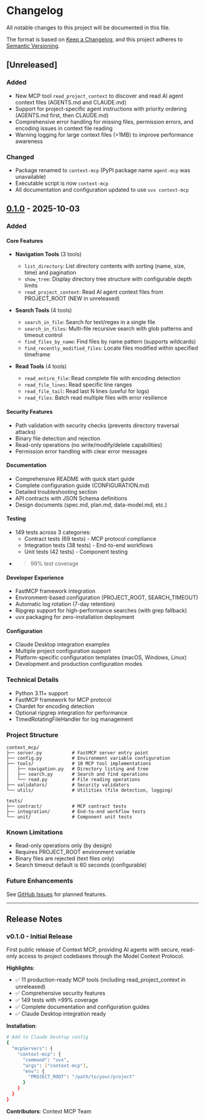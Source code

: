 # Changelog

All notable changes to this project will be documented in this file.

The format is based on [Keep a Changelog](https://keepachangelog.com/en/1.0.0/),
and this project adheres to [Semantic Versioning](https://semver.org/spec/v2.0.0.html).

## [Unreleased]

### Added
- New MCP tool `read_project_context` to discover and read AI agent context files (AGENTS.md and CLAUDE.md)
- Support for project-specific agent instructions with priority ordering (AGENTS.md first, then CLAUDE.md)
- Comprehensive error handling for missing files, permission errors, and encoding issues in context file reading
- Warning logging for large context files (>1MB) to improve performance awareness

### Changed
- Package renamed to `context-mcp` (PyPI package name `agent-mcp` was unavailable)
- Executable script is now `context-mcp`
- All documentation and configuration updated to use `uvx context-mcp`

## [0.1.0] - 2025-10-03

### Added

#### Core Features
- **Navigation Tools** (3 tools)
  - `list_directory`: List directory contents with sorting (name, size, time) and pagination
  - `show_tree`: Display directory tree structure with configurable depth limits
  - `read_project_context`: Read AI agent context files from PROJECT_ROOT (NEW in unreleased)

- **Search Tools** (4 tools)
  - `search_in_file`: Search for text/regex in a single file
  - `search_in_files`: Multi-file recursive search with glob patterns and timeout control
  - `find_files_by_name`: Find files by name pattern (supports wildcards)
  - `find_recently_modified_files`: Locate files modified within specified timeframe

- **Read Tools** (4 tools)
  - `read_entire_file`: Read complete file with encoding detection
  - `read_file_lines`: Read specific line ranges
  - `read_file_tail`: Read last N lines (useful for logs)
  - `read_files`: Batch read multiple files with error resilience

#### Security Features
- Path validation with security checks (prevents directory traversal attacks)
- Binary file detection and rejection
- Read-only operations (no write/modify/delete capabilities)
- Permission error handling with clear error messages

#### Documentation
- Comprehensive README with quick start guide
- Complete configuration guide (CONFIGURATION.md)
- Detailed troubleshooting section
- API contracts with JSON Schema definitions
- Design documents (spec.md, plan.md, data-model.md, etc.)

#### Testing
- 149 tests across 3 categories:
  - Contract tests (69 tests) - MCP protocol compliance
  - Integration tests (38 tests) - End-to-end workflows
  - Unit tests (42 tests) - Component testing
- >99% test coverage

#### Developer Experience
- FastMCP framework integration
- Environment-based configuration (PROJECT_ROOT, SEARCH_TIMEOUT)
- Automatic log rotation (7-day retention)
- Ripgrep support for high-performance searches (with grep fallback)
- uvx packaging for zero-installation deployment

#### Configuration
- Claude Desktop integration examples
- Multiple project configuration support
- Platform-specific configuration templates (macOS, Windows, Linux)
- Development and production configuration modes

### Technical Details
- Python 3.11+ support
- FastMCP framework for MCP protocol
- Chardet for encoding detection
- Optional ripgrep integration for performance
- TimedRotatingFileHandler for log management

### Project Structure
```
context_mcp/
├── server.py           # FastMCP server entry point
├── config.py           # Environment variable configuration
├── tools/              # 10 MCP tool implementations
│   ├── navigation.py   # Directory listing and tree
│   ├── search.py       # Search and find operations
│   └── read.py         # File reading operations
├── validators/         # Security validators
└── utils/              # Utilities (file detection, logging)

tests/
├── contract/           # MCP contract tests
├── integration/        # End-to-end workflow tests
└── unit/               # Component unit tests
```

### Known Limitations
- Read-only operations only (by design)
- Requires PROJECT_ROOT environment variable
- Binary files are rejected (text files only)
- Search timeout default is 60 seconds (configurable)

### Future Enhancements
See [GitHub Issues](https://github.com/geq1fan/context-mcp/issues) for planned features.

---

## Release Notes

### v0.1.0 - Initial Release
First public release of Context MCP, providing AI agents with secure, read-only access to project codebases through the Model Context Protocol.

**Highlights**:
- ✅ 11 production-ready MCP tools (including read_project_context in unreleased)
- ✅ Comprehensive security features
- ✅ 149 tests with >99% coverage
- ✅ Complete documentation and configuration guides
- ✅ Claude Desktop integration ready

**Installation**:
```bash
# Add to Claude Desktop config
{
  "mcpServers": {
    "context-mcp": {
      "command": "uvx",
      "args": ["context-mcp"],
      "env": {
        "PROJECT_ROOT": "/path/to/your/project"
      }
    }
  }
}
```

**Contributors**: Context MCP Team

[0.1.0]: https://github.com/geq1fan/context-mcp/releases/tag/v0.1.0
